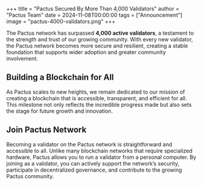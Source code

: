 +++
title = "Pactus Secured By More Than 4,000 Validators"
author = "Pactus Team"
date = 2024-11-08T00:00:00
tags = ["Announcement"]
image = "pactus-4000-validators.png"
+++

The Pactus network has surpassed **4,000 active validators**,
a testament to the strength and trust of our growing community.
With every new validator, the Pactus network becomes more secure and resilient,
creating a stable foundation that supports wider adoption and greater community involvement.

## Building a Blockchain for All

As Pactus scales to new heights, we remain dedicated to our mission of creating a blockchain that is accessible,
transparent, and efficient for all.
This milestone not only reflects the incredible progress made but also sets the stage for future growth and innovation.

## Join Pactus Network

Becoming a validator on the Pactus network is straightforward and accessible to all.
Unlike many blockchain networks that require specialized hardware,
Pactus allows you to run a validator from a personal computer.
By joining as a validator, you can actively support the network’s security,
participate in decentralized governance, and contribute to the growing Pactus community.
